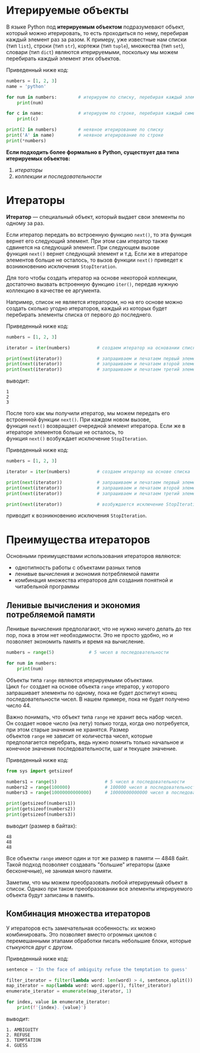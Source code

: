# Итерируемые объекты

В языке Python под **итерируемым объектом** подразумевают объект, который можно итерировать, то есть проходиться по нему, перебирая каждый элемент раз за разом. К примеру, уже известные нам списки (тип `list`), строки (тип `str`), кортежи (тип `tuple`), множества (тип `set`), словари (тип `dict`) являются итерируемыми, поскольку мы можем перебирать каждый элемент этих объектов.

Приведенный ниже код:

```python
numbers = [1, 2, 3]
name = 'python'

for num in numbers:        # итерируем по списку, перебирая каждый элемент
    print(num)

for c in name:             # итерируем по строке, перебирая каждый символ
    print(c)

print(2 in numbers)        # неявное итерирование по списку
print('A' in name)         # неявное итерирование по строке
print(*numbers)   
```


**Если подходить более формально в Python, существует два типа итерируемых объектов:**

1. _итераторы_
2. _коллекции и последовательности_

# Итераторы

**Итератор** — специальный объект, который выдает свои элементы по одному за раз.

Если итератор передать во встроенную функцию `next()`, то эта функция вернет его следующий элемент. При этом сам итератор также сдвинется на следующий элемент. При следующем вызове функция `next()` вернет следующий элемент и т.д. Если же в итераторе элементов больше не осталось, то вызов функции `next()` приведет к возникновению исключения `StopIteration`.

Для того чтобы создать итератор на основе некоторой коллекции, достаточно вызвать встроенную функцию `iter()`, передав нужную коллекцию в качестве ее аргумента.

Например, список не является итератором, но на его основе можно создать сколько угодно итераторов, каждый из которых будет перебирать элементы списка от первого до последнего.

Приведенный ниже код:

```python
numbers = [1, 2, 3]

iterator = iter(numbers)          # создаем итератор на основании списка

print(next(iterator))             # запрашиваем и печатаем первый элемент итератора
print(next(iterator))             # запрашиваем и печатаем второй элемент итератора
print(next(iterator))             # запрашиваем и печатаем третий элемент итератора
```

выводит:

```no-highlight
1
2
3
```

После того как мы получили итератор, мы можем передать его встроенной функции `next()`. При каждом новом вызове, функция `next()` возвращает очередной элемент итератора. Если же в итераторе элементов больше не осталось, то функция `next()` возбуждает исключение `StopIteration`.

Приведенный ниже код:

```python
numbers = [1, 2, 3]

iterator = iter(numbers)          # создаем итератор на основе списка

print(next(iterator))             # запрашиваем и печатаем первый элемент итератора
print(next(iterator))             # запрашиваем и печатаем второй элемент итератора
print(next(iterator))             # запрашиваем и печатаем третий элемент итератора

print(next(iterator))             # возбуждается исключение StopIteration
```

приводит к возникновению исключения `StopIteration`.

# Преимущества итераторов

Основными преимуществами использования итераторов являются:

- однотипность работы с объектами разных типов
- ленивые вычисления и экономия потребляемой памяти
- комбинация множества итераторов для создания понятной и читабельной программы


## Ленивые вычисления и экономия потребляемой памяти

Ленивые вычисления предполагают, что не нужно ничего делать до тех пор, пока в этом нет необходимости. Это не просто удобно, но и позволяет экономить память и время на вычисление.

```python
numbers = range(5)             # 5 чисел в последовательности

for num in numbers:
    print(num)
```

Объекты типа `range` являются итерируемыми объектами. Цикл `for` создает на основе объекта `range` итератор, у которого запрашивает элементы по одному, пока не будет достигнут конец последовательности чисел. В нашем примере, пока не будет получено число 44.

Важно понимать, что объект типа `range` не хранит весь набор чисел. Он создает новое число (на лету) только тогда, когда оно потребуется, при этом старые значения не хранятся. Размер объектов `range` не зависит от количества чисел, которые предполагается перебрать, ведь нужно помнить только начальное и конечное значения последовательности, шаг и текущее значение.

Приведенный ниже код:

```python
from sys import getsizeof

numbers1 = range(5)                  # 5 чисел в последовательности
numbers2 = range(100000)             # 100000 чисел в последовательности
numbers3 = range(10000000000000)     # 10000000000000 чисел в последовательности

print(getsizeof(numbers1))
print(getsizeof(numbers2))
print(getsizeof(numbers3))
```

выводит (размер в байтах):

```no-highlight
48
48
48
```

Все объекты `range` имеют один и тот же размер в памяти — 4848 байт. Такой подход позволяет создавать "большие" итераторы (даже бесконечные), не занимая много памяти.

Заметим, что мы можем преобразовать любой итерируемый объект в список. Однако при таком преобразовании все элементы итерируемого объекта будут записаны в память.

## Комбинация множества итераторов

У итераторов есть замечательная особенность: их можно комбинировать. Это позволяет вместо огромных циклов с перемешанными этапами обработки писать небольшие блоки, которые стыкуются друг с другом.

Приведенный ниже код:

```python
sentence = 'In the face of ambiguity refuse the temptation to guess'

filter_iterator = filter(lambda word: len(word) > 4, sentence.split())   # фильтруем
map_iterator = map(lambda word: word.upper(), filter_iterator)           # преобразовываем
enumerate_iterator = enumerate(map_iterator, 1)                          # нумеруем

for index, value in enumerate_iterator:                                  # выводим
    print(f'{index}. {value}')
```

выводит:

```no-highlight
1. AMBIGUITY
2. REFUSE
3. TEMPTATION
4. GUESS
```


